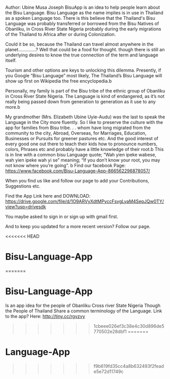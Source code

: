 
Author: Ubine Musa Joseph 
 BisuApp is an idea to help people learn 
 about the Bisu Language. 
 Bisu Language as the name implies is in 
 use in Thailand as a spoken Language too. 
 There is this believe that the Thailand's 
 Bisu Language was probably transferred 
 or borrowed from the Bisu Natives of 
 Obanliku, in Cross River State Nigeria 
 probably during the early migrations 
 of the Thailand to Africa after or 
 during Colonization.

 Could it be so, because 
 the Thailand can travel almost 
 anywhere in the planet…………..? 
 Well that could be a food for thought. 
 though there is still an underlying 
 desires to know the true connection 
 of the term and language itself.

 Tourism and other options are keys to 
 unlocking this dilemma. 
 Presently, if you Google 
 “Bisu Language” most likely, 
 The Thailand’s Bisu Language 
 will show up first 
 on Wikipedia the free encyclopedia.b


 Personally, my family is part of the Bisu   tribe 
 of the ethnic group of Obanliku in 
 Cross River State Nigeria. 
 The Language is kind of endangered, 
 as it’s not really being passed down 
 from generation to generation as it use  to any more.b


 My grandmother (Mrs. Elizabeth Ubine  Uyie-Audu) 
 was the last to speak the Language in the City more fluently. 
 So I like to preserve the culture with the  app for families from Bisu tribe. . . 
 whom have long migrated from the  community to the city, 
 Abroad, Overseas, for Marriages, 
 Education, Businesses or Pursuits for  greener pastures etc. 
 And the good interest of every good one  out there 
 to teach their kids how to pronounce  numbers, colors, 
 Phrases etc and probably 
 have a little knowledge of their root.b 
 This is in line with a common bisu Language quote; 
“Wah yien ipeke wabese, wah yien ipeke wah yi se” 
 meaning; 
 “If you don’t know your root, 
 you may not know where you’re going”. b 
Find our facebook Page:  https://www.facebook.com/Bisu-Language-App-866562296878057/


When you find us like and follow our page to add your Contributions, Suggestions etc.

Find the App Link here and DOWNLOAD: 
https://drive.google.com/file/d/1O9ARVyXdtMPyccFsvgLyaM4SepJQw0TY/view?usp=drivesdk

You maybe asked to sign in or sign up with gmail first.

And to keep you updated for a more recent version? Follow our page.





<<<<<<< HEAD
# Bisu-Language-App
=======
# Bisu-Language-App

Is an app idea for the people of Obanliku Cross river State Nigeria
Though the People of Thailand Share a common terminology of the Language.
Link to the app? Here: http://tiny.cc/rgvzvy
>>>>>>> 1cbeee026ef3c38e4c30d896de5770502e28dbf1
=======
# Language-App
>>>>>>> f9b619fd35cc4a8b632493f2feade5e72d11749c
